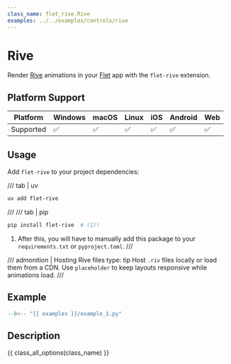 ```yaml
---
class_name: flet_rive.Rive
examples: ../../examples/controls/rive
---
```


# Rive

Render [Rive](https://rive.app/) animations in your [Flet](https://flet.dev) app with the `flet-rive` extension.

## Platform Support

| Platform | Windows | macOS | Linux | iOS | Android | Web |
|----------|---------|-------|-------|-----|---------|-----|
| Supported|    ✅    |   ✅   |   ✅   |  ✅  |    ✅    |  ✅  |

## Usage

Add `flet-rive` to your project dependencies:

/// tab | uv
```bash
uv add flet-rive
```

///
/// tab | pip
```bash
pip install flet-rive  # (1)!
```

1. After this, you will have to manually add this package to your `requirements.txt` or `pyproject.toml`.
///

/// admonition | Hosting Rive files
    type: tip
Host `.riv` files locally or load them from a CDN. Use `placeholder` to keep layouts responsive while animations load.
///

## Example

```python
--8<-- "{{ examples }}/example_1.py"
```

## Description

{{ class_all_options(class_name) }}
